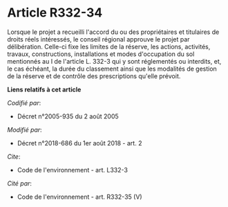 # Article R332-34

Lorsque le projet a recueilli l'accord du ou des propriétaires et titulaires de droits réels intéressés, le conseil régional
approuve le projet par délibération. Celle-ci fixe les limites de la réserve, les actions, activités, travaux, constructions,
installations et modes d'occupation du sol mentionnés au I de l'article L. 332-3 qui y sont réglementés ou interdits, et, le
cas échéant, la durée du classement ainsi que les modalités de gestion de la réserve et de contrôle des prescriptions qu'elle
prévoit.

**Liens relatifs à cet article**

_Codifié par_:

  - Décret n°2005-935 du 2 août 2005

_Modifié par_:

  - Décret n°2018-686 du 1er août 2018 - art. 2

_Cite_:

  - Code de l'environnement - art. L332-3

_Cité par_:

  - Code de l'environnement - art. R332-35 (V)
